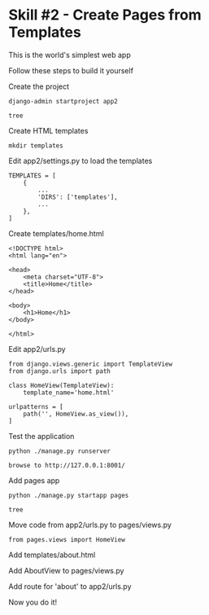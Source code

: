 # Skill #2 - Create Pages from Templates

This is the world's simplest web app

Follow these steps to build it yourself

Create the project

    django-admin startproject app2
    
    tree

Create HTML templates

    mkdir templates
    
Edit app2/settings.py  to load the templates

    TEMPLATES = [
        {
            ...
            'DIRS': ['templates'],
            ...
        },
    ]

Create templates/home.html

    <!DOCTYPE html>
    <html lang="en">

    <head>
        <meta charset="UTF-8">
        <title>Home</title>
    </head>

    <body>
        <h1>Home</h1>
    </body>

    </html>

Edit app2/urls.py
    
    from django.views.generic import TemplateView
    from django.urls import path

    class HomeView(TemplateView):
        template_name='home.html'

    urlpatterns = [
        path('', HomeView.as_view()),
    ]

Test the application

    python ./manage.py runserver
    
    browse to http://127.0.0.1:8001/
    
Add pages app

    python ./manage.py startapp pages
    
    tree
    
Move code from app2/urls.py to pages/views.py

    from pages.views import HomeView
    
Add templates/about.html

Add AboutView to pages/views.py

Add route for 'about' to app2/urls.py

    
Now you do it!


